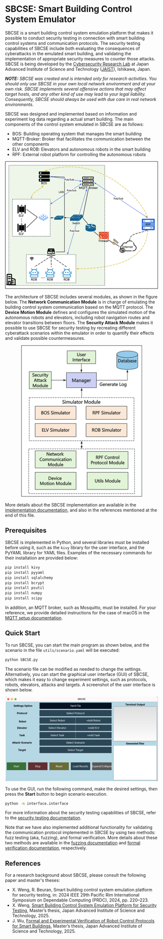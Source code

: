 # SBCSE: Smart Building Control System Emulator

SBCSE is a smart building control system emulation platform that makes it possible to conduct security testing in connection with smart building control systems and communication protocols. The security testing capabilities of SBCSE include both evaluating the consequences of cyberattacks in the emulated smart building, and validating the implementation of appropriate security measures to counter those attacks. SBCSE is being developed by the [Cybersecurity Research Lab](https://www.jaist.ac.jp/is/labs/beuran-lab/) at Japan Advanced Institute of Science and Technology ([JAIST](https://www.jaist.ac.jp/english/)), Ishikawa, Japan.

_**NOTE:** SBCSE was created and is intended only for research activities. You should only use SBCSE in your own local network environment and at your own risk. SBCSE implements several offensive actions that may affect target hosts, and any other kind of use may lead to your legal liability. Consequently, SBCSE should always be used with due care in real network environments._

SBCSE was designed and implemented based on information and experiment log data regarding a actual smart building. The main components of the control system emulated in SBCSE are as follows:
* BOS: Building operating system that manages the smart building
* MQTT-Broker: Broker that facilitates the communication between the other components
* ELV and ROB: Elevators and autonomous robots in the smart building
* RPF: External robot platform for controlling the autonomous robots
<div align=center><img src='figures/real_system_overview.png' width="600"></div>

The architecture of SBCSE includes several modules, as shown in the figure below. The **Network Communication Module** is in charge of emulating the building control system communication based on the MQTT protocol. The **Device Motion Module** defines and configures the simulated motion of the autonomous robots and elevators, including robot navigation routes and elevator transitions between floors. The **Security Attack Module** makes it possible to use SBCSE for security testing by recreating different cyberattack scenarios within the emulator in order to quantify their effects and validate possible countermeasures.
<div align=center><img src='figures/SBCSE_architecture.png' width="400"></div>

More details about the SBCSE implementation are available in the [implementation documentation](docs/implementation.md), and also in the references mentioned at the end of this file.


## Prerequisites

SBCSE is implemented in Python, and several libraries must be installed before using it, such as the `kivy` library for the user interface, and the PyYAML library for YAML files. Examples of the necessary commands for their installation are provided below:
```bash
pip install kivy
pip install pyyaml
pip install sqlalchemy
pip install bcrypt
pip install psutil
pip install numpy
pip install scipy
```

In addition, an MQTT broker, such as Mosquitto, must be installed. For your reference, we provide detailed instructions for the case of macOS in the [MQTT setup documentation](docs/mqtt_setup.md).


## Quick Start

To run SBCSE, you can start the main program as shown below, and the scenario in the file `utils/scenario.yaml` will be executed:
```bash
python SBCSE.py
```

The scenario file can be modified as needed to change the settings. Alternatively, you can start the graphical user interface (GUI) of SBCSE, which makes it easy to change experiment settings, such as protocols, robots, elevators, attacks and targets. A screenshot of the user interface is shown below.
<div align=center><img src='figures/GUI_screenshot.png' width="500"></div>

To use the GUI, run the following command, make the desired settings, then press the **Start** button to begin scenario execution.
```bash
python -m interface.interface  
```

For more information about the security testing capabilities of SBCSE, refer to the [security testing documentation](docs/security_testing.md).

Note that we have also implemented additional functionality for validating the communication protocol implemented in SBCSE by using two methods: fuzz testing (aka, fuzzing), and formal verification. 
More details about these two methods are available in the [fuzzing documentation](docs/fuzzing.md) and [formal verification documentation](docs/formal_verification.md), respectively.


## References

For a research background about SBCSE, please consult the following paper and master's theses:
* X. Weng, R. Beuran, Smart building control system emulation platform for security testing, in: 2024 IEEE 29th Pacific Rim International Symposium on Dependable Computing (PRDC), 2024, pp. 220–223.
* X. Weng, [Smart Building Control System Emulation Platform for Security Testing](http://hdl.handle.net/10119/19784), Master’s thesis, Japan Advanced Institute of Science and Technology, 2025.
* J. Wu, [Formal and Experimental Verification of Robot Control Protocols for Smart Buildings](http://hdl.handle.net/10119/19793), Master’s thesis, Japan Advanced Institute of Science and Technology, 2025.
